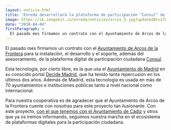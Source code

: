 ```yaml
---
layout: noticia.html
title: 'Enreda desarrollará la plataforma de participación "Consul" de Arcos de la Frontera'
image: https://ik.imagekit.io/enreda/noticias/arcos_5.jpg?updatedAt=1700139459240
date: "2018-04-04"
firstParagraph: >
  El pasado mes firmamos un contrato con el Ayuntamiento de Arcos de la Frontera para la instalación, el desarrollo y el soporte, además del asesoramiento, de la plataforma digital de participación ciudadana Consul.
---
```


El pasado mes firmamos un contrato con el [Ayuntamiento de Arcos de la Frontera](http://www.arcosdelafrontera.es) para la instalación, el desarrollo y el soporte, además del asesoramiento, de la plataforma digital de participación ciudadana [Consul](http://consulproject.org/en/).

Esta tecnología, por cierto libre, es la que usa el [Ayuntamiento de Madrid](http://www.madrid.es/portal/site/munimadrid) en su conocido portal [Decide Madrid](https://decide.madrid.es/), que ha tenido tanta repercusión en los últimos dos años. Además de Madrid, esta tecnología es usada en más de 70 ayuntamientos e instituciones públicas tanto a nivel nacional como internacional.

Para nuestra cooperativa es de agradecer que el Ayuntamiento de Arcos de la Frontera cuente con nosotras para este proyecto tan ilusionante. Con este proyecto, [con el que tenemos con el Ayuntamiento de Cádiz](http://blog.enreda.coop/la-cooperativa-enreda-desarrollara-el-portal-de-participacion-ciudadana-del-ayuntamiento-de-cadiz/) y otros que ya os iremos informando, seguimos nuestra marcha en el ecosistema de plataformas digitales para la participación ciudadana.